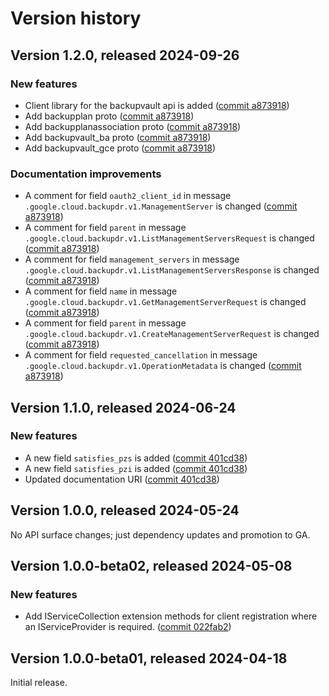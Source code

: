 # Version history

## Version 1.2.0, released 2024-09-26

### New features

- Client library for the backupvault api is added ([commit a873918](https://github.com/googleapis/google-cloud-dotnet/commit/a8739185eb39dedeab0eed11d4c382d553d5afd1))
- Add backupplan proto ([commit a873918](https://github.com/googleapis/google-cloud-dotnet/commit/a8739185eb39dedeab0eed11d4c382d553d5afd1))
- Add backupplanassociation proto ([commit a873918](https://github.com/googleapis/google-cloud-dotnet/commit/a8739185eb39dedeab0eed11d4c382d553d5afd1))
- Add backupvault_ba proto ([commit a873918](https://github.com/googleapis/google-cloud-dotnet/commit/a8739185eb39dedeab0eed11d4c382d553d5afd1))
- Add backupvault_gce proto ([commit a873918](https://github.com/googleapis/google-cloud-dotnet/commit/a8739185eb39dedeab0eed11d4c382d553d5afd1))

### Documentation improvements

- A comment for field `oauth2_client_id` in message `.google.cloud.backupdr.v1.ManagementServer` is changed ([commit a873918](https://github.com/googleapis/google-cloud-dotnet/commit/a8739185eb39dedeab0eed11d4c382d553d5afd1))
- A comment for field `parent` in message `.google.cloud.backupdr.v1.ListManagementServersRequest` is changed ([commit a873918](https://github.com/googleapis/google-cloud-dotnet/commit/a8739185eb39dedeab0eed11d4c382d553d5afd1))
- A comment for field `management_servers` in message `.google.cloud.backupdr.v1.ListManagementServersResponse` is changed ([commit a873918](https://github.com/googleapis/google-cloud-dotnet/commit/a8739185eb39dedeab0eed11d4c382d553d5afd1))
- A comment for field `name` in message `.google.cloud.backupdr.v1.GetManagementServerRequest` is changed ([commit a873918](https://github.com/googleapis/google-cloud-dotnet/commit/a8739185eb39dedeab0eed11d4c382d553d5afd1))
- A comment for field `parent` in message `.google.cloud.backupdr.v1.CreateManagementServerRequest` is changed ([commit a873918](https://github.com/googleapis/google-cloud-dotnet/commit/a8739185eb39dedeab0eed11d4c382d553d5afd1))
- A comment for field `requested_cancellation` in message `.google.cloud.backupdr.v1.OperationMetadata` is changed ([commit a873918](https://github.com/googleapis/google-cloud-dotnet/commit/a8739185eb39dedeab0eed11d4c382d553d5afd1))

## Version 1.1.0, released 2024-06-24

### New features

- A new field `satisfies_pzs` is added ([commit 401cd38](https://github.com/googleapis/google-cloud-dotnet/commit/401cd38b79392a8e702bdd7718e99d69e26b5a8f))
- A new field `satisfies_pzi` is added ([commit 401cd38](https://github.com/googleapis/google-cloud-dotnet/commit/401cd38b79392a8e702bdd7718e99d69e26b5a8f))
- Updated documentation URI ([commit 401cd38](https://github.com/googleapis/google-cloud-dotnet/commit/401cd38b79392a8e702bdd7718e99d69e26b5a8f))
## Version 1.0.0, released 2024-05-24

No API surface changes; just dependency updates and promotion to GA.

## Version 1.0.0-beta02, released 2024-05-08

### New features

- Add IServiceCollection extension methods for client registration where an IServiceProvider is required. ([commit 022fab2](https://github.com/googleapis/google-cloud-dotnet/commit/022fab203f28fb9c608972af7f8b83f571ae5694))

## Version 1.0.0-beta01, released 2024-04-18

Initial release.
